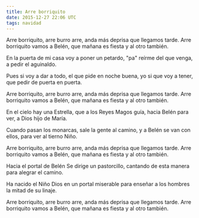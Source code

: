 ```yaml
---
title: Arre borriquito
date: 2015-12-27 22:06 UTC
tags: navidad
---
```


Arre borriquito, arre burro arre,
anda más deprisa que llegamos tarde.
Arre borriquito vamos a Belén,
que mañana es fiesta
y al otro también.

En la puerta de mi casa
voy a poner un petardo,
"pa" reírme del que venga,
a pedir el aguinaldo.

Pues si voy a dar a todo,
el que pide en noche buena,
yo si que voy a tener,
que pedir de puerta en puerta.

Arre borriquito, arre burro arre,
anda más deprisa que llegamos tarde.
Arre borriquito vamos a Belén,
que mañana es fiesta
y al otro también.

En el cielo hay una Estrella,
que a los Reyes Magos guía,
hacia Belén para ver,
a Dios hijo de María.

Cuando pasan los monarcas,
sale la gente al camino,
y a Belén se van con ellos,
para ver al tierno Niño.

Arre borriquito, arre burro arre,
anda más deprisa que llegamos tarde.
Arre borriquito vamos a Belén,
que mañana es fiesta
y al otro también.

Hacia el portal de Belén
Se dirige un pastorcillo,
cantando de esta manera
para alegrar el camino.

Ha nacido el Niño Dios
en un portal miserable
para enseñar a los hombres
la mitad de su linaje.

Arre borriquito, arre burro arre,
anda más deprisa que llegamos tarde.
Arre borriquito vamos a Belén,
que mañana es fiesta
y al otro también.
